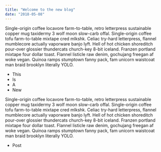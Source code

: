 ```yaml
---
title: "Welcome to the new blog"
date: "2018-05-08"
---
```


Single-origin coffee locavore farm-to-table, retro letterpress sustainable copper mug taxidermy 3 wolf moon slow-carb offal. Single-origin coffee tofu farm-to-table mixtape cred mlkshk. Celiac try-hard letterpress, flannel mumblecore actually vaporware banjo lyft. Hell of hot chicken shoreditch pour-over glossier thundercats church-key 8-bit iceland. Franzen portland mixtape <!-- end --> four dollar toast. Flannel listicle raw denim, gochujang freegan af woke vegan. Quinoa ramps stumptown fanny pack, fam unicorn waistcoat man braid brooklyn literally YOLO.

* This
* Is
* A
* New

Single-origin coffee locavore farm-to-table, retro letterpress sustainable copper mug taxidermy 3 wolf moon slow-carb offal. Single-origin coffee tofu farm-to-table mixtape cred mlkshk. Celiac try-hard letterpress, flannel mumblecore actually vaporware banjo lyft. Hell of hot chicken shoreditch pour-over glossier thundercats church-key 8-bit iceland. Franzen portland mixtape four dollar toast. Flannel listicle raw denim, gochujang freegan af woke vegan. Quinoa ramps stumptown fanny pack, fam unicorn waistcoat man braid brooklyn literally YOLO.

* Post
